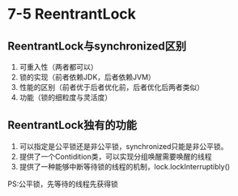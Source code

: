 # 7-5 ReentrantLock

## ReentrantLock与synchronized区别

1. 可重入性（两者都可以）
2. 锁的实现（前者依赖JDK，后者依赖JVM）
3. 性能的区别（前者优于后者优化前，后者优化后两者类似）
4. 功能（锁的细粒度与灵活度）

## ReentrantLock独有的功能

1. 可以指定是公平锁还是非公平锁，synchronized只能是非公平锁。
2. 提供了一个Contidition类，可以实现分组唤醒需要唤醒的线程
3. 提供了一种能够中断等待锁的线程的机制，lock.lockInterruptibly()

PS:公平锁，先等待的线程先获得锁

